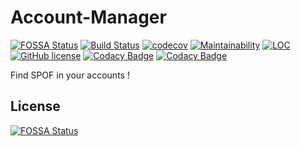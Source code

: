 # Account-Manager
[![FOSSA Status](https://app.fossa.io/api/projects/git%2Bgithub.com%2Fwdes%2Faccount-manager.svg?type=shield)](https://app.fossa.io/projects/git%2Bgithub.com%2Fwdes%2Faccount-manager?ref=badge_shield)
[![Build Status](https://travis-ci.com/wdes/account-manager.svg?branch=master)](https://travis-ci.com/wdes/account-manager)
[![codecov](https://codecov.io/gh/wdes/account-manager/branch/master/graph/badge.svg)](https://codecov.io/gh/wdes/account-manager)
[![Maintainability](https://api.codeclimate.com/v1/badges/3df8842f39a2c0dd6b9e/maintainability)](https://codeclimate.com/github/wdes/account-manager/maintainability)
[![LOC](https://img.shields.io/badge/LOC-3052-brightgreen.svg?user=wdes&repo=account-manager)](https://github.com/raptortech-js/sloc-shields)
[![GitHub license](https://img.shields.io/github/license/wdes/account-manager.svg)](https://github.com/wdes/account-manager/blob/master/LICENSE)
[![Codacy Badge](https://api.codacy.com/project/badge/Grade/d760bad48cb4419c96e5a279a8c30b8c)](https://www.codacy.com/app/wdes/account-manager?utm_source=github.com&amp;utm_medium=referral&amp;utm_content=wdes/account-manager&amp;utm_campaign=Badge_Grade)
[![Codacy Badge](https://api.codacy.com/project/badge/Coverage/d760bad48cb4419c96e5a279a8c30b8c)](https://www.codacy.com/app/wdes/account-manager?utm_source=github.com&amp;utm_medium=referral&amp;utm_content=wdes/account-manager&amp;utm_campaign=Badge_Coverage)

Find SPOF in your accounts !


## License
[![FOSSA Status](https://app.fossa.io/api/projects/git%2Bgithub.com%2Fwdes%2Faccount-manager.svg?type=large)](https://app.fossa.io/projects/git%2Bgithub.com%2Fwdes%2Faccount-manager?ref=badge_large)

